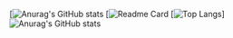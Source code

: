

<!--
**XiaoGeQwQ/XiaoGeQwQ** is a ✨ _special_ ✨ repository because its `README.md` (this file) appears on your GitHub profile.

Here are some ideas to get you started:

- 🔭 I’m currently working on ...
- 🌱 I’m currently learning ...
- 👯 I’m looking to collaborate on ...
- 🤔 I’m looking for help with ...
- 💬 Ask me about ...
- 📫 How to reach me: ...
- 😄 Pronouns: ...
- ⚡ Fun fact: ...
-->
[![Anurag's GitHub stats](https://github-readme-stats.vercel.app/api?username=XiaoGeQwQ&show_icons=true&theme=tokyonight)
[![Readme Card](https://github-readme-stats.vercel.app/api/pin/?username=XiaoGeQwQ&repo=github-readme-stats&show_icons=true&theme=tokyonight)
[![Top Langs](https://github-readme-stats.vercel.app/api/top-langs/?username=XiaoGeQwQshow_icons=true&theme=tokyonight)]
![Anurag's GitHub stats](https://github-readme-stats.vercel.app/api?username=XiaoGeQwQ&show_icons=true&theme=tokyonight)
